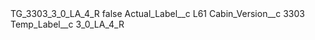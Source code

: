 <?xml version="1.0" encoding="UTF-8"?>
<CustomMetadata xmlns="http://soap.sforce.com/2006/04/metadata" xmlns:xsi="http://www.w3.org/2001/XMLSchema-instance" xmlns:xsd="http://www.w3.org/2001/XMLSchema">
    <label>TG_3303_3_0_LA_4_R</label>
    <protected>false</protected>
    <values>
        <field>Actual_Label__c</field>
        <value xsi:type="xsd:string">L61</value>
    </values>
    <values>
        <field>Cabin_Version__c</field>
        <value xsi:type="xsd:string">3303</value>
    </values>
    <values>
        <field>Temp_Label__c</field>
        <value xsi:type="xsd:string">3_0_LA_4_R</value>
    </values>
</CustomMetadata>
